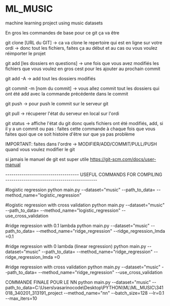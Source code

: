 # ML_MUSIC
machine learning project using music datasets 

En gros les commandes de base pour ce git ça va être 

git clone [URL du GIT]
-> ca va clone le repertoire qui est en ligne sur votre ordi -> donc tout les fichiers, faites ça au début et au cas ou vous voulez réimporter le projet

git add [les dossiers en questions]
-> une fois que vous avez modifiés les fichiers que vous voulez en gros cest pour les ajouter au prochain commit 

git add -A
-> add tout les dossiers modifiés 

git commit -m [nom du commit]
-> vous allez commit tout les dossiers qui ont été add avec la commande précédente dans le commit 

git push 
-> pour push le commit sur le serveur git 

git pull
-> récuperer l'état du serveur en local sur l'ordi 

git status 
-> affiche l'état du git donc quels fichiers ont été modifiés, add, si il y a un commit ou pas : faites cette commande à chaque fois que vous faites quoi que ce soit histoire d'être sur que ya pas problème 

IMPORTANT: faites dans l'ordre -> MODIFIER/ADD/COMMIT/PULL/PUSH quand vous voulez modifier le git 

si jamais le manuel de git est super utile https://git-scm.com/docs/user-manual

------------------------------------ USEFUL COMMANDS FOR COMPILING ---------------------------------------------

#logistic regression
python main.py --dataset="music" --path_to_data=<where you placed the data folder> --method_name="logistic_regression"

#logistic regression with cross validation
python main.py --dataset="music" --path_to_data=<where you placed the data folder> --method_name="logistic_regression" --use_cross_validation

#ridge regression with 0.1 lambda
python main.py --dataset="music" --path_to_data=<where you placed the data folder> --method_name="ridge_regression" --ridge_regression_lmda =0.1

#ridge regression with 0 lambda (linear regression)
python main.py --dataset="music" --path_to_data=<where you placed the data folder> --method_name="ridge_regression" --ridge_regression_lmda =0

#ridge regression with cross validation
python main.py --dataset="music" --path_to_data=<where you placed the data folder> --method_name="ridge_regression" --use_cross_validation

 
 COMMANDE FINALE POUR LE NN 
 python main.py --dataset="music" --path_to_data=C:\Users\vasarinocode\Desktop\PYTHON\ML\ML_MUSIC\341018_340201_313191_project --method_name="nn" --batch_size=128 --lr=0.1 --max_iters=10

 